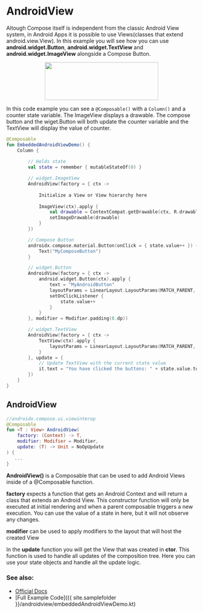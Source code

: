<!---
This is the API of version 1.1.1
-->
# AndroidView

Altough Compose itself is independent from the classic Android View system, in Android Apps it is possible to use Views(classes that extend android.view.View).
In this example you will see how you can use **android.widget.Button**, **android.widget.TextView** and **android.widget.ImageView** alongside a Compose Button.


<p align="center">
  <img src ="{{ site.images }}/viewinterop/androidview/androidview.png" height=100 width=300  />
</p>

In this code example you can see a `@Composable()` with a `Column()` and a counter state variable. The ImageView displays a drawable.
The compose button and the wiget.Button will both update the counter variable and the TextView will display the value of counter.


```kotlin
@Composable
fun EmbeddedAndroidViewDemo() {
    Column {
    
        // Holds state
        val state = remember { mutableStateOf(0) }

        // widget.ImageView
        AndroidView(factory = { ctx ->
          
            Initialize a View or View hierarchy here
        
            ImageView(ctx).apply {
                val drawable = ContextCompat.getDrawable(ctx, R.drawable.composelogo)
                setImageDrawable(drawable)
            }
        })

        // Compose Button
        androidx.compose.material.Button(onClick = { state.value++ }) {
            Text("MyComposeButton")
        }

        // widget.Button
        AndroidView(factory = { ctx ->
            android.widget.Button(ctx).apply {
                text = "MyAndroidButton"
                layoutParams = LinearLayout.LayoutParams(MATCH_PARENT, WRAP_CONTENT)
                setOnClickListener {
                    state.value++
                }
            }
        }, modifier = Modifier.padding(8.dp))

        // widget.TextView
        AndroidView(factory = { ctx ->
            TextView(ctx).apply {
                layoutParams = LinearLayout.LayoutParams(MATCH_PARENT, WRAP_CONTENT)
            }
        }, update = {
            // Update TextView with the current state value
            it.text = "You have clicked the buttons: " + state.value.toString() + " times"
        })
    }
}
```



## AndroidView
```kotlin
//androidx.compose.ui.viewinterop
@Composable
fun <T : View> AndroidView(
    factory: (Context) -> T,
    modifier: Modifier = Modifier,
    update: (T) -> Unit = NoOpUpdate
) {
   ...
}
```
**AndroidView()** is a Composable that can be used to add Android Views inside of a @Composable function.

**factory** expects a function that gets an Android Context and will return a class that extends an Android View. This constructor function will only be executed at initial rendering and when a parent composable triggers a new execution.
You can use the value of a state in here, but it will not observe any changes.

**modifier** can be used to apply modifiers to the layout that will host the created View

In the **update** function you will get the View that was created in **ctor**. This function is used to handle all updates of the composition tree. Here you can use your state objects and handle all the update logic.


### See also:
* [Official Docs](https://developer.android.com/reference/kotlin/androidx/compose/ui/viewinterop/package-summary#androidview)
* [Full Example Code]({{ site.samplefolder }}/androidview/embeddedAndroidViewDemo.kt)

